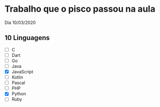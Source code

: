 # Trabalho que o pisco passou na aula 
Dia 10/03/2020

## 10 Linguagens 

- [ ] C
- [ ] Dart
- [ ] Go
- [ ] Java
- [x] JavaScript
- [ ] Kotlin
- [ ] Pascal
- [ ] PHP
- [x] Python
- [ ] Ruby
